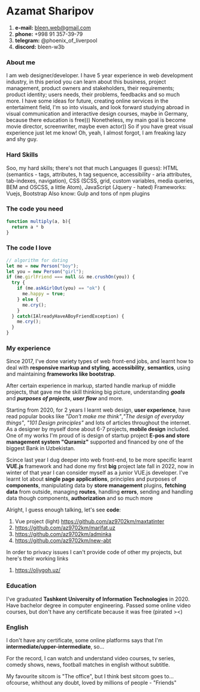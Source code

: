 # Azamat Sharipov
1. **e-mail:** bleen.web@gmail.com
2. **phone:** +998 91 357-39-79
3. **telegram:** @phoenix_of_liverpool
4. **discord:**  bleen-w3b

### About me
I am web designer/developer. I have 5 year experience in web development industry, in this period you can learn about this business, project management, product owners and stakeholders, their requirements; product identity; users needs, their problems, feedbacks and so much more. I have some ideas for future, creating online services in the entertaiment field, I'm so into visuals, and look forward studying abroad in visual communication and interactive design courses, maybe in Germany, because there education is free))) Nonetheless, my main goal is become movie director, screenwriter, maybe even actor)) So if you have great visual experience just let me know! Oh, yeah, I almost forgot, I am freaking lazy and shy guy.

### Hard Skills
Soo, my hard skills; there's not that much
Languages (I guess): HTML (semantics - tags, attributes, h tag sequence, accessibility - aria attributes, tab-indexes, navigation), CSS (SCSS, grid, custom variables, media queries, BEM and OSCSS, a little Atom), JavaScript (Jquery - hated)
Frameworks: Vuejs, Bootstrap
Also know: Gulp and tons of npm plugins

### The code you need
```js
function multiply(a, b){
  return a * b
}
```
### The code I love
```js
// algorithm for dating
let me = new Person("boy");
let you = new Person("girl");
if (me.girlFriend === null && me.crushOn(you)) {
  try {
    if (me.askGirlOut(you) == "ok") {
      me.happy = true;
    } else {
      me.cry();
    }
  } catch(IAlreadyHaveABoyFriendException) {
    me.cry();
  }
}
```
### My experience
Since 2017, I've done variety types of web front-end jobs, and learnt how to deal with **responsive markup and styling**, **accessibility**, **semantics**, using and maintaining **frameworks like bootstrap**. 

After certain experience in markup, started handle markup of middle projects, that gave me the skill thinking big picture, understanding ***goals*** and ***purposes of projects***, ***user flow*** and more. 

Starting from 2020, for 2 years I learnt web design, **user experience**, have read popular books like *"Don't make me think"*,*"The design of everyday things"*, *"101 Design principles"* and lots of articles throughout the internet. As a designer by myself done about 6-7 projects, **mobile design** included. One of my works I'm proud of is design of startup project **E-pos and store management system "Quramiz"** supported and financed by one of the biggest Bank in Uzbekistan. 

Scince last year I dug deeper into web front-end, to be more specific learnt **VUE.js** framework and had done my first **big** project late fall in 2022, now in winter of that year I can consider myself as a junior VUE.js developer. I've learnt lot about **single page applications**, principles and purposes of **components**, manipulating data by **store management** plugins, **fetching data** from outside, managing **routes**, handling **errors**, sending and handling data though components, **authorization** and so much more

Alright, I guess enough talking, let's see **code**: 
1. Vue project (light) https://github.com/az9702km/maxtatinter
2. https://github.com/az9702km/marifat.uz
3. https://github.com/az9702km/adminka
4. https://github.com/az9702km/new-abt

In order to privacy issues I can't provide code of other my projects, but here's their working links
1. https://oliygoh.uz/

### Education
I've graduated **Tashkent University of Information Technologies** in 2020. Have bachelor degree in computer engineering.
Passed some online video courses, but don't have any certificate because it was free (pirated ><)

### English
I don't have any certificate, some online platforms says that I'm **intermediate/upper-intermediate**, so...

For the record, I can watch and understand video courses, tv series, comedy shows, news, football matches in english without subtitle. 

My favourite sitcom is "The office", but I think best sitcom goes to... ofcourse, whithout any doubt, loved by millions of people - "Friends"
